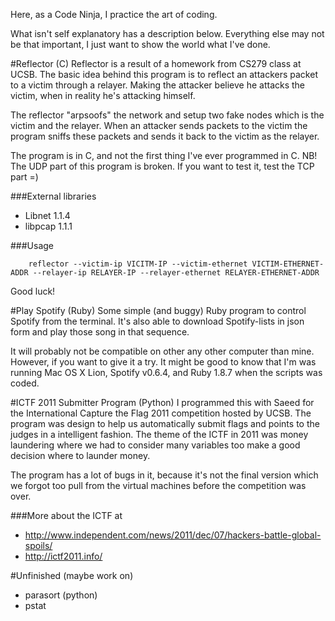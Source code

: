 Here, as a Code Ninja, I practice the art of coding.

What isn't self explanatory has a description below. Everything else may not be that important, I just want to show the world what I've done.

#Reflector (C)
Reflector is a result of a homework from CS279 class at UCSB. The basic idea behind this program is to reflect an attackers packet to a victim through a relayer. Making the attacker believe he attacks the victim, when in reality he's attacking himself. 

The reflector "arpsoofs" the network and setup two fake nodes which is the victim and the relayer. When an attacker sends packets to the victim the program sniffs these packets and sends it back to the victim as the relayer. 

The program is in C, and not the first thing I've ever programmed in C. NB! The UDP part of this program is broken. If you want to test it, test the TCP part =) 

###External libraries
  * Libnet 1.1.4
  * libpcap 1.1.1
  
###Usage

		reflector --victim-ip VICITM-IP --victim-ethernet VICTIM-ETHERNET-ADDR --relayer-ip RELAYER-IP --relayer-ethernet RELAYER-ETHERNET-ADDR

Good luck!

#Play Spotify (Ruby)
Some simple (and buggy) Ruby program to control Spotify from the terminal.
It's also able to download Spotify-lists in json form and play those song in that sequence. 

It will probably not be compatible on other any other computer than mine. However, if you want to give it a try. It might be good to know that I'm was running Mac OS X Lion, Spotify v0.6.4, and Ruby 1.8.7 when the scripts was coded.

#ICTF 2011 Submitter Program (Python)
I programmed this with Saeed for the International Capture the Flag 2011 competition hosted by UCSB. The program was design to help us automatically submit flags and points to the judges in a intelligent fashion. The theme of the ICTF in 2011 was money laundering where we had to consider many variables too make a good decision where to launder money. 

The program has a lot of bugs in it, because it's not the final version which we forgot too pull from the virtual machines before the competition was over.

###More about the ICTF at
* http://www.independent.com/news/2011/dec/07/hackers-battle-global-spoils/
* http://ictf2011.info/

#Unfinished (maybe work on)
* parasort (python)
* pstat
